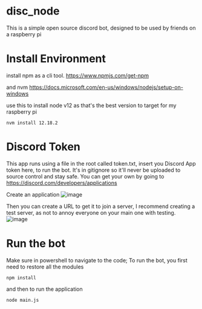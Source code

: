 # disc_node

This is a simple open source discord bot, designed to be used by friends on a raspberry pi

# Install Environment
install npm as a cli tool. https://www.npmjs.com/get-npm

and nvm 
https://docs.microsoft.com/en-us/windows/nodejs/setup-on-windows

use this to install node v12 as that's the best version to target for my raspberry pi
```
nvm install 12.18.2
```


# Discord Token
This app runs using a file in the root called token.txt, insert you Discord App token here, to run the bot.
It's in gitignore so it'll never be uploaded to source control and stay safe. You can get your own by going to 
https://discord.com/developers/applications

Create an application
![image](https://user-images.githubusercontent.com/53613298/109418793-0508a100-79c2-11eb-884a-20c8b96db55f.png)

Then you can create a URL to get it to join a server, I recommend creating a test server, as not to annoy everyone on your main one with testing.
![image](https://user-images.githubusercontent.com/53613298/109418815-29647d80-79c2-11eb-85d7-4b8a686bfc88.png)

# Run the bot
Make sure in powershell to navigate to the code; To run the bot, you first need to restore all the modules
```
npm install
```

and then to run the application
```
node main.js
```
